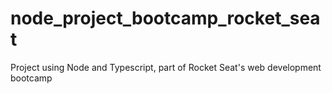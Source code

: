 # node_project_bootcamp_rocket_seat
 Project using Node and Typescript, part of Rocket Seat's web development bootcamp
